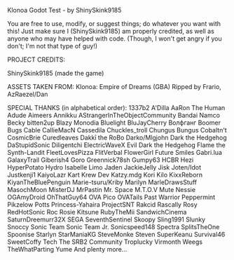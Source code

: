 Klonoa Godot Test - by ShinySkink9185

You are free to use, modify, or suggest things; do whatever you want with this! Just make sure I (ShinySkink9185) am properly credited, as well as anyone who may have helped with code. (Though, I won't get angry if you don't; I'm not that type of guy!)

PROJECT CREDITS:

ShinySkink9185 (made the game)

ASSETS TAKEN FROM:
Klonoa: Empire of Dreams (GBA)
Ripped by Frario, AzRaezel/Dan

SPECIAL THANKS (in alphabetical order):
1337b2
A'Dilla
AaRon The Human
Adude
Aimeers
Annikku
AStrangerInTheObjectCommunity
Bandai Namco
Becky
bitten2up
Blazy Monodia
Bluelight
BluJayCherry
Волфганг
Boomer
Bugs
Cable
CallieMacN
Cassedila
Chuckles_troll
Chungus Bungus
Cobaltn't
CosmicBrie
Curedleaves
Dakkī the RoBo
Darko/Mlgjohn
Dark the Hedgehog
DaStupidSonic
Diligentchi
ElectricWaveX
Evil Dark the Hedgehog
Flame the Synth-Landit
FleetLovesPizza
FlitVerbal
FlowerGirl
Future Smiles
Gabri.lua
GalaxyTrail
Giberish4
Goro
Greennick78sh
Gumpy63
HCBR
Hezi
HyperPotato
Hydro
Isabelle
Limo
Jaden
JackieJelly
Jisk
Joten/Idot
Justkenji1
KaiyoLazr
Kart Krew Dev
Katzy.mdg
Kori
Kilo
KixxReborn
KiyanTheBluePenguin
Marie-tsuru/Kriby
Marilyn
MarleDrawsStuff
MasochMoon
MisterDJ
MrPastin
Mr. Space
M.T.O.V
Mute
Nessie
OGAmyDroid
OhThatGuy64
OVA Pico
OVATails
Past Warrior
Peppermint
Pikzelow
Potts
Princess-Yahaira
ProjectSNT
Rakcid
Rascally Rosy
RedHotSonic
Roc
Rosie Kitsune
RubyTheMii
SandwichCinema
SaturnDreemurr32X
SEGA
SeventhSentinel
Skoopy
Sling1991
Slunky
Snoccy
Sonic Team
Sonic Team Jr.
Sonicspeed148
Spectra
SplitsTheOne
Spoonise
Starlyn
StarManiaKG
SteveMonke
Steven
SuperKeanu
Survival46
SweetCoffy
Tech
The SRB2 Community
Troplucky
Virmonth
Weegs
TheWhatParting
Yume
And plenty more...
